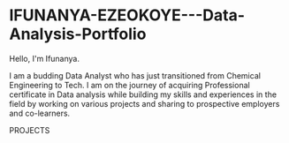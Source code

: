 # IFUNANYA-EZEOKOYE---Data-Analysis-Portfolio
Hello, I'm Ifunanya.

I am a budding Data Analyst who has just transitioned from Chemical Engineering to Tech. I am on the journey of acquiring  Professional certificate in Data analysis while building my skills and experiences in the field by working on various projects and sharing to prospective employers and co-learners.


PROJECTS

